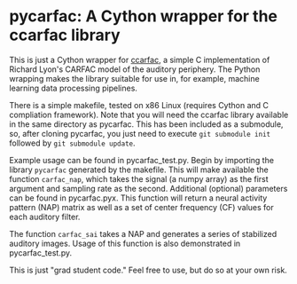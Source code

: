# pycarfac: A Cython wrapper for the ccarfac library

This is just a Cython wrapper for [ccarfac](https://github.com/analogouscircuit/ccarfac), 
a simple C implementation of Richard Lyon's CARFAC model of the auditory periphery. The Python
wrapping makes the library suitable for use in, for example, machine learning data processing pipelines.  

There is a simple makefile, tested on x86 Linux (requires Cython and C compliation framework). Note that you
will need the ccarfac library available in the same directory as pycarfac.  This has been included as a submodule,
so, after cloning pycarfac, you just need to execute `git submodule init` followed by `git submodule update`.

Example usage can be found in pycarfac_test.py.  Begin by importing the
library `pycarfac` generated by the makefile.  This will make available the function `carfac_nap`,
which takes the signal (a numpy array) as the
first argument and sampling rate as the second.  Additional (optional) parameters can be found in pycarfac.pyx.
This function will return a neural activity pattern (NAP) matrix as well as a set of center frequency (CF)
values for each auditory filter.

The function `carfac_sai` takes a NAP and generates a series of stabilized auditory images.  Usage of this function
is also demonstrated in pycarfac_test.py.

This is just "grad student code."  Feel free to use, but do so at your own risk.
